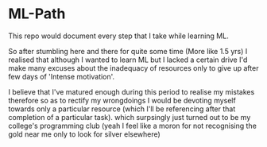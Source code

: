 # ML-Path
This repo would document every step that I take while learning ML.

So after stumbling here and there for quite some time (More like 1.5 yrs) I realised that although I wanted to learn ML but I lacked a certain drive
I'd make many excuses about the inadequacy of resources only to give up after few days of 'Intense motivation'.

I believe that I've matured enough during this period to realise my mistakes therefore so as to rectify my wrongdoings I would be devoting myself towards only a particular resource (which I'll be referencing after that completion of a particular task).
which surpsingly just turned out to be my college's programming club (yeah I feel like a moron for not recognising the gold near me only to look for silver elsewhere)
